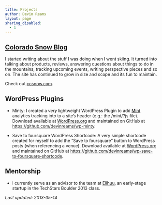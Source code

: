 ```yaml
---
title: Projects
author: Devin Reams
layout: page
sharing_disabled:
  - 1
---
```

## [Colorado Snow Blog][1]

I started writing about the stuff I was doing when I went skiing. It turned into talking about products, reviews, answering questions about things to do in the mountains, tracking upcoming events, writing perspective pieces and so on. The site has continued to grow in size and scope and its fun to maintain.

Check out [cosnow.com][1].

## WordPress Plugins

*   Minty: I created a *very* lightweight WordPress Plugin to add [Mint][2] analytics tracking into to a site&#8217;s header (e.g.: the /mint/?js file). Download available at [WordPress.org][3] and maintained on GitHub at <https://github.com/devinreams/wp-minty>.

*   Save to foursquare WordPress Shortcode: A very simple shortcode created for myself to add the &#8220;Save to foursquare&#8221; button to WordPress posts (when referencing a venue). Download available at [WordPress.org][4] and maintained on GitHub at <https://github.com/devinreams/wp-save-to-foursquare-shortcode>.

## Mentorship

*   I currently serve as an advisor to the team at [Elihuu][5], an early-stage startup in the TechStars Boulder 2013 class.

*Last updated: 2013-05-14*

 [1]: http://cosnow.com
 [2]: http://haveamint.com
 [3]: http://wordpress.org/extend/plugins/minty/
 [4]: http://wordpress.org/extend/plugins/save-to-foursquare-shortcode/
 [5]: http://elihuu.com
